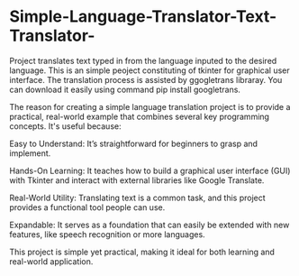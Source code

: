 # Simple-Language-Translator-Text-Translator-
Project translates text typed in from the language inputed to the desired language.
This is an simple peoject constituting of tkinter for graphical user interface.
The translation process is assisted by ggogletrans libraray. You can download it easily using command pip install googletrans.

The reason for creating a simple language translation project is to provide a practical, real-world example that combines several key programming concepts. It's useful because:

Easy to Understand: It’s straightforward for beginners to grasp and implement.

Hands-On Learning: It teaches how to build a graphical user interface (GUI) with Tkinter and interact with external libraries like Google Translate.

Real-World Utility: Translating text is a common task, and this project provides a functional tool people can use.

Expandable: It serves as a foundation that can easily be extended with new features, like speech recognition or more languages.

This project is simple yet practical, making it ideal for both learning and real-world application.
